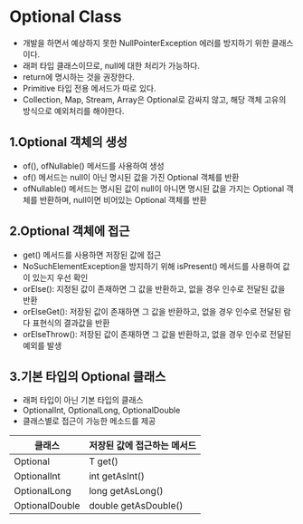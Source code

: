 Optional Class
===============================   
 + 개발을 하면서 예상하지 못한 NullPointerException 에러를 방지하기 위한 클래스이다.
 + 래퍼 타입 클래스이므로, null에 대한 처리가 가능하다.
 + return에 명시하는 것을 권장한다.
 + Primitive 타입 전용 메서드가 따로 있다.
 + Collection, Map, Stream, Array은 Optional로 감싸지 않고, 해당 객체 고유의 방식으로 예외처리를 해야한다.

1.Optional 객체의 생성
-------------------------------
 + of(), ofNullable() 메서드를 사용하여 생성
 + of() 메서드는 null이 아닌 명시된 값을 가진 Optional 객체를 반환
 + ofNullable() 메서드는 명시된 값이 null이 아니면 명시된 값을 가지는 Optional 객체를 반환하며, null이면 비어있는 Optional 객체를 반환

2.Optional 객체에 접근
-------------------------------
 + get() 메서드를 사용하면 저장된 값에 접근
 + NoSuchElementException을 방지하기 위해 isPresent() 메서드를 사용하여 값이 있는지 우선 확인
 + orElse(): 지정된 값이 존재하면 그 값을 반환하고, 없을 경우 인수로 전달된 값을 반환
 + orElseGet(): 저장된 값이 존재하면 그 값을 반환하고, 없을 경우 인수로 전달된 람다 표현식의 결과값을 반환
 + orElseThrow(): 저장된 값이 존재하면 그 값을 반환하고, 없을 경우 인수로 전달된 예외를 발생

3.기본 타입의 Optional 클래스
--------------------------------
 + 래퍼 타입이 아닌 기본 타입의 클래스
 + OptionalInt, OptionalLong, OptionalDouble
 + 클래스별로 접근이 가능한 메소드를 제공

클래스|저장된 값에 접근하는 메서드
-----|-----
Optional| T get()
OptionalInt| int getAsInt()
OptionalLong| long getAsLong()
OptionalDouble| double getAsDouble()
